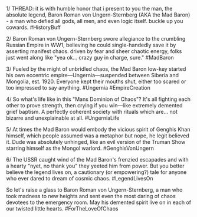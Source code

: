 1/ THREAD: it is with humble honor that i present to you the man, the absolute legend, Baron Roman von Ungern-Sternberg (AKA the Mad Baron) - a man who defied all gods, all men, and even logic itself. buckle up you cowards. #HistoryBuff

2/ Baron Roman von Ungern-Sternberg swore allegiance to the crumbling Russian Empire in WW1, believing he could single-handedly save it by asserting manifest chaos. driven by fear and sheer chaotic energy, folks just went along like "yea ok... crazy guy in charge, sure." #MadBaron

3/ Fueled by the might of unbridled chaos, the Mad Baron low-key started his own eccentric empire—Ungernia—suspended between Siberia and Mongolia, est. 1920. Everyone kept their mouths shut, either too scared or too impressed to say anything. #Ungernia #EmpireCreation

4/ So what's life like in this "Mans Dominion of Chaos"? It's all fighting each other to prove strength, then crying if you win—like extremely demented grief baptism. A perfectly coherent society with rituals which are... not bizarre and unexplainable at all. #UngerniaLife

5/ At times the Mad Baron would embody the vicious spirit of Genghis Khan himself, which people assumed was a metaphor but nope, he legit believed it. Dude was absolutely unhinged, like an evil version of the Truman Show starring himself as the Mongol warlord. #GenghisVonUngern

6/ The USSR caught wind of the Mad Baron's frenzied escapades and with a hearty "nyet, no thank you" they yeeted him from power. But you better believe the legend lives on, a cautionary (or empowering?) tale for anyone who ever dared to dream of cosmic chaos. #LegendLivesOn

So let's raise a glass to Baron Roman von Ungern-Sternberg, a man who took madness to new heights and sent even the most daring of chaos devotees to the emergency room. May his demented spirit live on in each of our twisted little hearts. #ForTheLoveOfChaos
